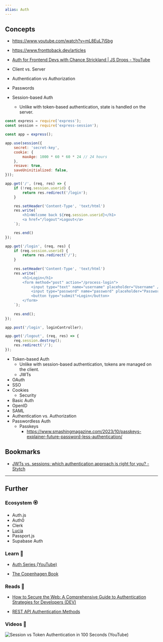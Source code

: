 ```yaml
---
alias: Auth
---
```


## Concepts

- https://www.youtube.com/watch?v=mL8EuL7jSbg
- https://www.fronttoback.dev/articles
- [Auth for Frontend Devs with Chance Strickland | JS Drops - YouTube](https://www.youtube.com/watch?v=6a8_9FdGYt4)

- Client vs. Server
- Authentication vs Authorization
- Passwords
- Session-based Auth
    - Unlike with token-based authentication, state is handled on the server.

```js
const express = require('express'); 
const session = require('express-session'); 

const app = express(); 

app.use(session({ 
    secret: 'secret-key',
    cookie: {
        maxAge: 1000 * 60 * 60 * 24 // 24 hours
    },
    resave: true,
    saveUninitialized: false,
}));

app.get('/', (req, res) => {
    if (!req.session.userid) {
        return res.redirect('/login');
    }

    res.setHeader('Content-Type', 'text/html')
    res.write(`
        <h1>Welcome back ${req.session.userid}</h1>
        <a href="/logout">Logout</a>
    `);

    res.end()
});

app.get('/login', (req, res) {
    if (req.session.userid) {
        return res.redirect('/');
    }
    
    res.setHeader('Content-Type', 'text/html')
    res.write(`
        <h1>Login</h1>
        <form method="post" action="/process-login">
            <input type="text" name="username" placeholder="Username" /> <br>
            <input type="password" name="password" placeholder="Password" /> <br>
            <button type="submit">Login</button>
        </form>
    `);
    
    res.end();
});

app.post('/login', loginController);

app.get('/logout', (req, res) => {
    req.session.destroy();
    res.redirect('/');
});
```

- Token-based Auth
    - Unlike with session-based authentication, tokens are managed on the client.
    - JWTs
- OAuth
- SSO
- Cookies
    - Security
- Basic Auth
- OpenID
- SAML
- Authentication vs. Authorization
- Passwordless Auth
    - Passkeys
        - https://www.smashingmagazine.com/2023/10/passkeys-explainer-future-password-less-authentication/

## Bookmarks

- [JWTs vs. sessions: which authentication approach is right for you? - Stytch](https://stytch.com/blog/jwts-vs-sessions-which-is-right-for-you/)

---

## Further
### Ecosystem 🏵

- Auth.js
- Auth0
- Clerk
- [Lucia](https://lucia-auth.com/)
- Passport.js
- Supabase Auth

### Learn 🧠

- [Auth Series (YouTube)](https://youtube.com/playlist?list=PLkZYeFmDuaN2pZOuMWjIfvZ6v2ZFp2jyK)

- [The Copenhagen Book](https://thecopenhagenbook.com/)

### Reads 📄

- [How to Secure the Web: A Comprehensive Guide to Authentication Strategies for Developers (DEV)](https://dev.to/ma7moud3bas/how-to-secure-the-web-a-comprehensive-guide-to-authentication-strategies-for-developers-48od)

- [REST API Authentication Methods](https://blog.bytebytego.com/i/140010110/rest-api-authentication-methods)

### Videos 🎥

![Session vs Token Authentication in 100 Seconds (YouTube)](https://www.youtube.com/watch?v=UBUNrFtufWo)
